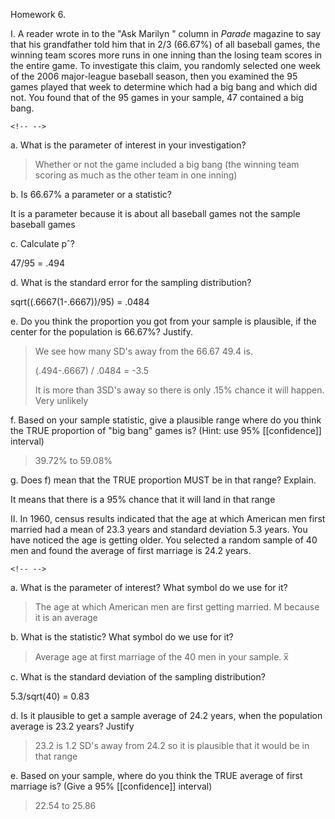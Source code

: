 Homework 6.

I.  A reader wrote in to the "Ask Marilyn " column in *Parade* magazine to say that his grandfather told him that in 2/3 (66.67%) of all baseball games, the winning team scores more runs in one inning than the losing team scores in the entire game. To investigate this claim, you randomly selected one week of the 2006 major-league baseball season, then you examined the 95 games played that week to determine which had a big bang and which did not. You found that of the 95 games in your sample, 47 contained a big bang.

```{=html}
<!-- -->
```
a.  What is the parameter of interest in your investigation?

> Whether or not the game included a big bang (the winning team scoring as much as the other team in one inning)

b.  Is 66.67% a parameter or a statistic?

It is a parameter because it is about all baseball games not the sample baseball games

c.  Calculate pˆ?

47/95 = .494

d.  What is the standard error for the sampling distribution?

sqrt((.6667(1-.6667))/95) = .0484

e.  Do you think the proportion you got from your sample is plausible, if the center for the population is 66.67%? Justify.

> We see how many SD's away from the 66.67 49.4 is.
>
> (.494-.6667) / .0484 = -3.5
>
> It is more than 3SD's away so there is only .15% chance it will happen. Very unlikely

f.  Based on your sample statistic, give a plausible range where do you think the TRUE proportion of "big bang" games is? (Hint: use 95% [[confidence]] interval)

> 39.72% to 59.08%

g.  Does f) mean that the TRUE proportion MUST be in that range? Explain.

It means that there is a 95% chance that it will land in that range

II. In 1960, census results indicated that the age at which American men first married had a mean of 23.3 years and standard deviation 5.3 years. You have noticed the age is getting older. You selected a random sample of 40 men and found the average of first marriage is 24.2 years.

```{=html}
<!-- -->
```
a.  What is the parameter of interest? What symbol do we use for it?

> The age at which American men are first getting married. M because it is an average

b.  What is the statistic? What symbol do we use for it?

> Average age at first marriage of the 40 men in your sample. x̅

c.  What is the standard deviation of the sampling distribution?

5.3/sqrt(40) = 0.83

d.  Is it plausible to get a sample average of 24.2 years, when the population average is 23.2 years? Justify

> 23.2 is 1.2 SD's away from 24.2 so it is plausible that it would be in that range

e.  Based on your sample, where do you think the TRUE average of first marriage is? (Give a 95% [[confidence]] interval)

> 22.54 to 25.86
